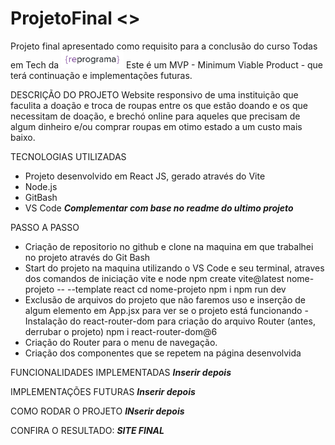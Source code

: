 # ProjetoFinal <>

Projeto final apresentado como requisito para a conclusão do curso Todas em Tech da <img src="src/assets/reprograma-fundos-claros.png" alt="logo reprograma" width="100">
Este é um MVP - Minimum Viable Product - que terá continuação e implementações futuras.

DESCRIÇÃO DO PROJETO
Website responsivo de uma instituição que faculita a doação e troca de roupas entre os que estão doando e os que necessitam de doação, e brechó online para aqueles que precisam de algum dinheiro e/ou comprar roupas em otimo estado a um custo mais baixo.

TECNOLOGIAS UTILIZADAS
- Projeto desenvolvido em React JS, gerado através do Vite
- Node.js
- GitBash
- VS Code
  ***Complementar com base no readme do ultimo projeto***

PASSO A PASSO
- Criação de repositorio no github e clone na maquina em que trabalhei no projeto através do Git Bash
- Start do projeto na maquina utilizando o VS Code e seu terminal, atraves dos comandos de iniciação vite e node
  npm create vite@latest nome-projeto -- --template react
  cd nome-projeto
  npm i
  npm run dev
- Exclusão de arquivos do projeto que não faremos uso e inserção de algum elemento em App.jsx para ver se o projeto está funcionando
 -Instalação do react-router-dom para criação do arquivo Router (antes, derrubar o projeto)
  npm i react-router-dom@6
- Criação do Router para o menu de navegação.
- Criação dos componentes que se repetem na página desenvolvida


FUNCIONALIDADES IMPLEMENTADAS
***Inserir depois***

IMPLEMENTAÇÕES FUTURAS
***Inserir depois***

COMO RODAR O PROJETO
***INserir depois***

CONFIRA O RESULTADO: ***SITE FINAL***

  


